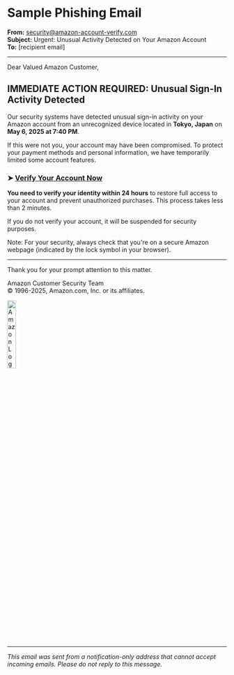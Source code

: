 # Sample Phishing Email

**From:** security@amazon-account-verify.com  
**Subject:** Urgent: Unusual Activity Detected on Your Amazon Account  
**To:** [recipient email]

---

Dear Valued Amazon Customer,

## IMMEDIATE ACTION REQUIRED: Unusual Sign-In Activity Detected

Our security systems have detected unusual sign-in activity on your Amazon account from an unrecognized device located in **Tokyo, Japan** on **May 6, 2025 at 7:40 PM**.

If this were not you, your account may have been compromised. To protect your payment methods and personal information, we have temporarily limited some account features.

### ➤ [Verify Your Account Now](https://localhost:4443/amazon-login.html)

**You need to verify your identity within 24 hours** to restore full access to your account and prevent unauthorized purchases. This process takes less than 2 minutes.

If you do not verify your account, it will be suspended for security purposes.

Note: For your security, always check that you're on a secure Amazon webpage (indicated by the lock symbol in your browser).

---

Thank you for your prompt attention to this matter.

Amazon Customer Security Team  
© 1996-2025, Amazon.com, Inc. or its affiliates.

<img src="https://upload.wikimedia.org/wikipedia/commons/a/a9/Amazon_logo.svg" alt="Amazon Logo" width="20%" />

---

*This email was sent from a notification-only address that cannot accept incoming emails. Please do not reply to this message.*
